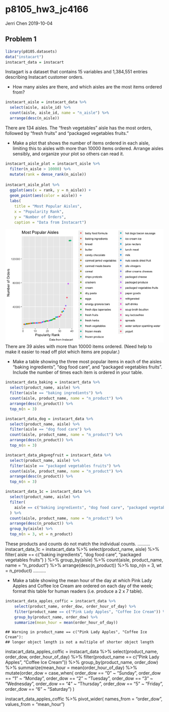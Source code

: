 p8105\_hw3\_jc4166
================
Jerri Chen
2019-10-04

## Problem 1

``` r
library(p8105.datasets)
data("instacart")
instacart_data = instacart
```

Instagart is a dataset that contains 15 variables and 1,384,551 entries
describing Instacart customer orders.

  - How many aisles are there, and which aisles are the most items
    ordered from?

<!-- end list -->

``` r
instacart_aisle = instacart_data %>%
  select(aisle, aisle_id) %>% 
  count(aisle, aisle_id, name = "n_aisle") %>% 
  arrange(desc(n_aisle))
```

There are 134 aisles. The “fresh vegetables” aisle has the most orders,
followed by “fresh fruits” and “packaged vegetables fruits.”

  - Make a plot that shows the number of items ordered in each aisle,
    limiting this to aisles with more than 10000 items ordered. Arrange
    aisles sensibly, and organize your plot so others can read it.

<!-- end list -->

``` r
instacart_aisle_plot = instacart_aisle %>% 
  filter(n_aisle > 10000) %>% 
  mutate(rank = dense_rank(n_aisle))

instacart_aisle_plot %>% 
  ggplot(aes(x = rank, y = n_aisle)) + 
  geom_point(aes(color = aisle)) +
  labs(
    title = "Most Popular Aisles",
    x = "Popularity Rank",
    y = "Number of Orders",
    caption = "Data from Instacart")
```

![](p8105_hw3_jc4166_files/figure-gfm/unnamed-chunk-3-1.png)<!-- -->
There are 39 aisles with more than 10000 items ordered. (Need help to
make it easier to read off plot which items are popular.)

  - Make a table showing the three most popular items in each of the
    aisles “baking ingredients”, “dog food care”, and “packaged
    vegetables fruits”. Include the number of times each item is ordered
    in your table.

<!-- end list -->

``` r
instacart_data_baking = instacart_data %>% 
  select(product_name, aisle) %>% 
  filter(aisle == "baking ingredients") %>% 
  count(aisle, product_name, name = "n_product") %>% 
  arrange(desc(n_product)) %>% 
  top_n(n = 3)
```

``` r
instacart_data_dog = instacart_data %>% 
  select(product_name, aisle) %>% 
  filter(aisle == "dog food care") %>% 
  count(aisle, product_name, name = "n_product") %>% 
  arrange(desc(n_product)) %>% 
  top_n(n = 3)
```

``` r
instacart_data_pkgvegfruit = instacart_data %>% 
  select(product_name, aisle) %>% 
  filter(aisle == "packaged vegetables fruits") %>% 
  count(aisle, product_name, name = "n_product") %>% 
  arrange(desc(n_product)) %>% 
  top_n(n = 3)
```

``` r
instacart_data_1c = instacart_data %>% 
  select(product_name, aisle) %>% 
  filter(
    aisle == c("baking ingredients", "dog food care", "packaged vegetables fruits")
  ) %>% 
  count(aisle, product_name, name = "n_product") %>% 
  arrange(desc(n_product)) %>%
  group_by(aisle) %>% 
  top_n(n = 3, wt = n_product)
```

These products and counts do not match the individual counts. ……….
instacart\_data\_1c = instacart\_data %\>% select(product\_name, aisle)
%\>% filter( aisle == c(“baking ingredients”, “dog food care”, “packaged
vegetables fruits”) ) %\>% group\_by(aisle) %\>% count(aisle,
product\_name, name = “n\_product”) %\>% arrange(desc(n\_product)) %\>%
top\_n(n = 3, wt = n\_product) ……….

  - Make a table showing the mean hour of the day at which Pink Lady
    Apples and Coffee Ice Cream are ordered on each day of the week;
    format this table for human readers (i.e. produce a 2 x 7 table).

<!-- end list -->

``` r
instacart_data_apples_coffic = instacart_data %>% 
    select(product_name, order_dow, order_hour_of_day) %>%
    filter(product_name == c("Pink Lady Apples", "Coffee Ice Cream")) %>%
    group_by(product_name, order_dow) %>%
    summarize(mean_hour = mean(order_hour_of_day))
```

    ## Warning in product_name == c("Pink Lady Apples", "Coffee Ice Cream"):
    ## longer object length is not a multiple of shorter object length

instacart\_data\_apples\_coffic = instacart\_data %\>%
select(product\_name, order\_dow, order\_hour\_of\_day) %\>%
filter(product\_name == c(“Pink Lady Apples”, “Coffee Ice Cream”)) %\>%
group\_by(product\_name, order\_dow) %\>% summarize(mean\_hour =
mean(order\_hour\_of\_day) %\>% mutate(order\_dow = case\_when(
order\_dow == “0” ~ “Sunday”, order\_dow == “1” ~ “Monday”, order\_dow
== “2” ~ “Tuesday”, order\_dow == “3” ~ “Wednesday”, order\_dow == “4” ~
“Thursday”, order\_dow == “5” ~ “Friday”, order\_dow == “6” ~
“Saturday”) )

instacart\_data\_apples\_coffic %\>% pivot\_wider( names\_from =
“order\_dow”, values\_from = “mean\_hour”)

